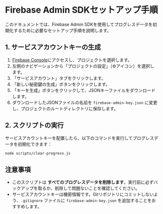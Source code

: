 # Firebase Admin SDKセットアップ手順

このドキュメントでは、Firebase Admin SDKを使用してプログレスデータを初期化するために必要なセットアップ手順を説明します。

## 1. サービスアカウントキーの生成

1. [Firebase Console](https://console.firebase.google.com/)にアクセスし、プロジェクトを選択します。
2. 左側のナビゲーションから「プロジェクトの設定」（⚙アイコン）を選択します。
3. 「サービスアカウント」タブをクリックします。
4. 「新しい秘密鍵の生成」ボタンをクリックします。
5. 「キーを生成」ボタンをクリックして、JSONキーファイルをダウンロードします。
6. ダウンロードしたJSONファイルの名前を `firebase-admin-key.json` に変更し、プロジェクトのルートディレクトリに保存します。

## 2. スクリプトの実行

サービスアカウントキーを配置したら、以下のコマンドを実行してプログレスデータを初期化できます：

```bash
node scripts/clear-progress.js
```

## 注意事項

- このスクリプトは **すべてのプログレスデータを削除します**。実行前に必ずバックアップを取るか、削除して問題ないことを確認してください。
- サービスアカウントキーは機密情報です。Gitリポジトリにコミットしないよう、`.gitignore` ファイルに `firebase-admin-key.json` を追加することをおすすめします。 